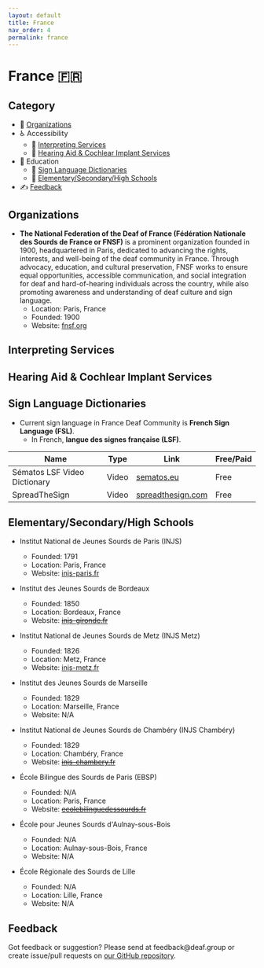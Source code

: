 ```yaml
---
layout: default
title: France
nav_order: 4
permalink: france
---
```

# France :fr:
## Category
- 🏢 [Organizations](#organizations)
- ♿ Accessibility 
  - 💬 [Interpreting Services](#interpreting-services)
  - 🦻 [Hearing Aid & Cochlear Implant Services](#hearing-aid-&-cochlear-impant-services)
- 📖 Education
  - 👋 [Sign Language Dictionaries](#sign-language-dictionaries)
  - 🏫 [Elementary/Secondary/High Schools](#elementarysecondaryhigh-schools)
- ✍️ [Feedback](#feedback)

## Organizations

- **The National Federation of the Deaf of France (Fédération Nationale des Sourds de France or FNSF)** is a prominent organization founded in 1900, headquartered in Paris, dedicated to advancing the rights, interests, and well-being of the deaf community in France. Through advocacy, education, and cultural preservation, FNSF works to ensure equal opportunities, accessible communication, and social integration for deaf and hard-of-hearing individuals across the country, while also promoting awareness and understanding of deaf culture and sign language.
  - Location: Paris, France
  - Founded: 1900
  - Website: [fnsf.org](https://www.fnsf.org/)

## Interpreting Services

## Hearing Aid & Cochlear Implant Services
  
## Sign Language Dictionaries

- Current sign language in France Deaf Community is **French Sign Language (FSL)**.
  - In French, **langue des signes française (LSF)**.

| Name | Type | Link | Free/Paid |
|------|------|------|-----------|
| Sématos LSF Video Dictionary | Video | [sematos.eu](http://www.sematos.eu/lsf.html) | Free |
| SpreadTheSign | Video | [spreadthesign.com](https://www.spreadthesign.com/) | Free |

## Elementary/Secondary/High Schools

- Institut National de Jeunes Sourds de Paris (INJS)
  - Founded: 1791
  - Location: Paris, France
  - Website: [injs-paris.fr](https://www.injs-paris.fr/)

- Institut des Jeunes Sourds de Bordeaux
  - Founded: 1850
  - Location: Bordeaux, France
  - Website: ~~[injs-gironde.fr](https://injs-gironde.fr/)~~

- Institut National de Jeunes Sourds de Metz (INJS Metz)
  - Founded: 1826
  - Location: Metz, France
  - Website: [injs-metz.fr](https://www.injs-metz.fr/)

- Institut des Jeunes Sourds de Marseille
  - Founded: 1829
  - Location: Marseille, France
  - Website: N/A

- Institut National de Jeunes Sourds de Chambéry (INJS Chambéry)
  - Founded: 1829
  - Location: Chambéry, France
  - Website: ~~[injs-chambery.fr](https://www.injs-chambery.fr/)~~

- École Bilingue des Sourds de Paris (EBSP)
  - Founded: N/A
  - Location: Paris, France
  - Website: ~~[ecolebilinguedessourds.fr](https://ecolebilinguedessourds.fr/)~~

- École pour Jeunes Sourds d'Aulnay-sous-Bois
  - Founded: N/A
  - Location: Aulnay-sous-Bois, France
  - Website: N/A

- École Régionale des Sourds de Lille
  - Founded: N/A
  - Location: Lille, France
  - Website: N/A

## Feedback
Got feedback or suggestion? Please send at <!-- fsdvwqs -->feed<!-- asdzxcwqe -->back<!-- zndoasdifg -->@<!-- dsafasdf  -->deaf.<!-- bncjdhsatuy -->group or create issue/pull requests on [our GitHub repository](https://github.com/BatteryDie/resources.deaf.group).